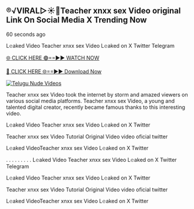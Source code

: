 ## ®️√VIRAL▷☀️👄Teacher xnxx sex Video original Link On Social Media X Trending Now


60 seconds ago

L𝚎aked Video Teacher xnxx sex Video L𝚎aked on X Twitter Telegram

[🌐 CLICK HERE 🟢==►► WATCH NOW](
https://azvirallink.blogspot.com/2025/01/viral-video-new-year-2025.html)

[🔴 CLICK HERE 🌐==►► Download Now](
https://azvirallink.blogspot.com/2025/01/viral-video-new-year-2025.html)

[![Telugu Nude Videos](https://i.imgur.com/6ooyjBv.gif)](
https://azvirallink.blogspot.com/2025/01/viral-video-new-year-2025.html)

Teacher xnxx sex Video took the internet by storm and amazed viewers on various social media platforms. Teacher xnxx sex Video, a young and talented digital creator, recently became famous thanks to this interesting video.

L𝚎aked Video Teacher xnxx sex Video L𝚎aked on X Twitter

Teacher xnxx sex Video Tutorial Original Video video oficial twitter

L𝚎aked VideoTeacher xnxx sex Video L𝚎aked on X Twitter

. . . . . . . . . L𝚎aked Video Teacher xnxx sex Video L𝚎aked on X Twitter Telegram

L𝚎aked Video Teacher xnxx sex Video L𝚎aked on X Twitter

Teacher xnxx sex Video Tutorial Original Video video oficial twitter

L𝚎aked VideoTeacher xnxx sex Video L𝚎aked on X Twitter